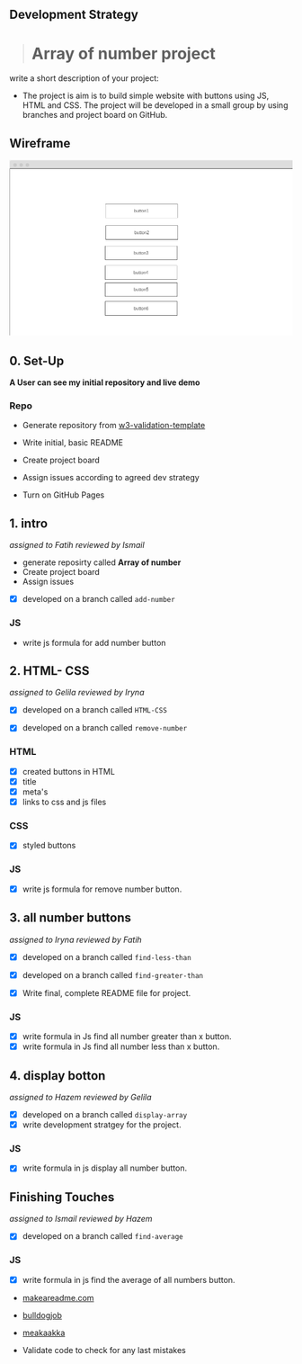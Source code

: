 ## Development Strategy

  

>  # **Array of number project**

  

write a short description of your project:

- The project is aim is to build simple website with buttons using JS, HTML and CSS.
The project will be developed in a small group by using branches and project board on GitHub.

  

## Wireframe

  

<!-- include a wireframe for your project in this repository, and display it here -->

<!-- wireframe.cc is a good site for getting started with wireframes -->

![wireframe](image/wireframe.png)

  

## 0. Set-Up

__A User can see my initial repository and live demo__


### Repo 

- Generate repository from [w3-validation-template](https://github.com/HackYourFutureBelgium/array-of-numbers)

 - Write initial, basic README
 - Create project board 
 - Assign issues according to agreed dev strategy
 - Turn on GitHub Pages

## 1. intro

 *assigned to Fatih*
 *reviewed by Ismail*
  
  - generate reposirty called **Array of number**
  - Create project board
  -  Assign issues 

- [x] developed on a branch called `add-number`

### JS
- write js formula for add number button

## 2. HTML- CSS

*assigned to Gelila*
*reviewed by Iryna*
  
- [x] developed on a branch called `HTML-CSS`
- [x] developed on a branch called `remove-number`
  

### HTML

 - [x] created buttons in HTML
 - [x] title
 - [x] meta's
 - [x] links to css and js files
 
### CSS

- [x] styled buttons
 
### JS

- [x] write js formula for remove number button. 

## 3. all number buttons

*assigned to Iryna*
*reviewed by Fatih*

- [x] developed on a branch called `find-less-than`
- [x] developed on a branch called `find-greater-than`
 
- [x]  Write final, complete README file for project.
    
### JS

- [x] write formula in Js find all number greater than x button.
- [x] write formula in Js find all number less than x button.

## 4. display botton

*assigned to Hazem*
*reviewed by Gelila*
- [x] developed on a branch called `display-array`
- [x] write development stratgey for the project.

### JS

- [x] write formula in js display all number button.
  

## Finishing Touches
*assigned to Ismail*
*reviewed by Hazem*

- [x] developed on a branch called `find-average`

### JS

- [x] write formula in js find the average of all numbers button.

-  [makeareadme.com](https://www.makeareadme.com/)

-  [bulldogjob](https://bulldogjob.com/news/449-how-to-write-a-good-readme-for-your-github-project)

-  [meakaakka](https://medium.com/@meakaakka/a-beginners-guide-to-writing-a-kickass-readme-7ac01da88ab3)

- Validate code to check for any last mistakes
